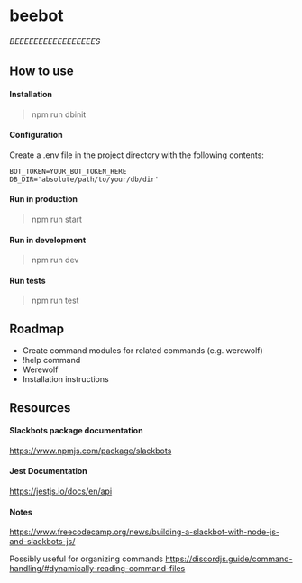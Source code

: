 # beebot
###### BEEEEEEEEEEEEEEEEES

## How to use
#### Installation
> npm run dbinit
#### Configuration
Create a .env file in the project directory with the following contents:
```
BOT_TOKEN=YOUR_BOT_TOKEN_HERE
DB_DIR='absolute/path/to/your/db/dir'
```
#### Run in production
> npm run start
#### Run in development
> npm run dev
#### Run tests
> npm run test

## Roadmap
* Create command modules for related commands (e.g. werewolf)
* !help command
* Werewolf
* Installation instructions


## Resources
#### Slackbots package documentation
https://www.npmjs.com/package/slackbots

#### Jest Documentation
https://jestjs.io/docs/en/api

#### Notes
https://www.freecodecamp.org/news/building-a-slackbot-with-node-js-and-slackbots-js/

Possibly useful for organizing commands
https://discordjs.guide/command-handling/#dynamically-reading-command-files
